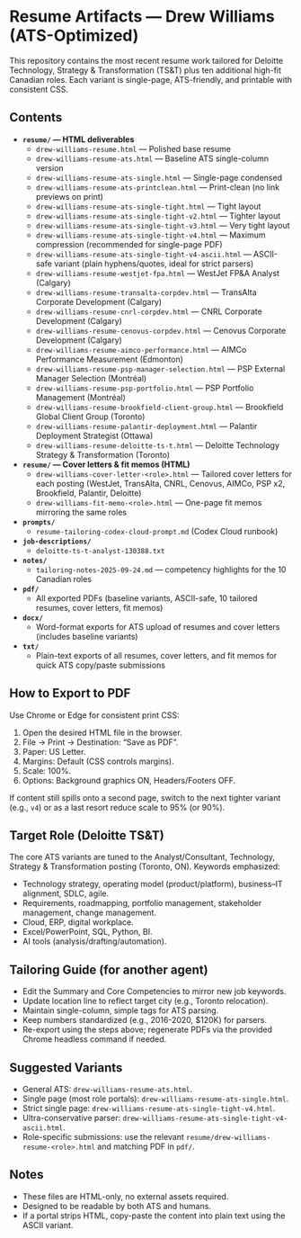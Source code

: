 # Resume Artifacts — Drew Williams (ATS-Optimized)

This repository contains the most recent resume work tailored for Deloitte Technology, Strategy & Transformation (TS&T) plus ten additional high-fit Canadian roles. Each variant is single-page, ATS-friendly, and printable with consistent CSS.

## Contents

- **`resume/` — HTML deliverables**
  - `drew-williams-resume.html` — Polished base resume
  - `drew-williams-resume-ats.html` — Baseline ATS single-column version
  - `drew-williams-resume-ats-single.html` — Single-page condensed
  - `drew-williams-resume-ats-printclean.html` — Print-clean (no link previews on print)
  - `drew-williams-resume-ats-single-tight.html` — Tight layout
  - `drew-williams-resume-ats-single-tight-v2.html` — Tighter layout
  - `drew-williams-resume-ats-single-tight-v3.html` — Very tight layout
  - `drew-williams-resume-ats-single-tight-v4.html` — Maximum compression (recommended for single-page PDF)
  - `drew-williams-resume-ats-single-tight-v4-ascii.html` — ASCII-safe variant (plain hyphens/quotes, ideal for strict parsers)
  - `drew-williams-resume-westjet-fpa.html` — WestJet FP&A Analyst (Calgary)
  - `drew-williams-resume-transalta-corpdev.html` — TransAlta Corporate Development (Calgary)
  - `drew-williams-resume-cnrl-corpdev.html` — CNRL Corporate Development (Calgary)
  - `drew-williams-resume-cenovus-corpdev.html` — Cenovus Corporate Development (Calgary)
  - `drew-williams-resume-aimco-performance.html` — AIMCo Performance Measurement (Edmonton)
  - `drew-williams-resume-psp-manager-selection.html` — PSP External Manager Selection (Montréal)
  - `drew-williams-resume-psp-portfolio.html` — PSP Portfolio Management (Montréal)
  - `drew-williams-resume-brookfield-client-group.html` — Brookfield Global Client Group (Toronto)
  - `drew-williams-resume-palantir-deployment.html` — Palantir Deployment Strategist (Ottawa)
  - `drew-williams-resume-deloitte-ts-t.html` — Deloitte Technology Strategy & Transformation (Toronto)
- **`resume/` — Cover letters & fit memos (HTML)**
  - `drew-williams-cover-letter-<role>.html` — Tailored cover letters for each posting (WestJet, TransAlta, CNRL, Cenovus, AIMCo, PSP x2, Brookfield, Palantir, Deloitte)
  - `drew-williams-fit-memo-<role>.html` — One-page fit memos mirroring the same roles
- **`prompts/`**
  - `resume-tailoring-codex-cloud-prompt.md` (Codex Cloud runbook)
- **`job-descriptions/`**
  - `deloitte-ts-t-analyst-130388.txt`
- **`notes/`**
  - `tailoring-notes-2025-09-24.md` — competency highlights for the 10 Canadian roles
- **`pdf/`**
  - All exported PDFs (baseline variants, ASCII-safe, 10 tailored resumes, cover letters, fit memos)
- **`docx/`**
  - Word-format exports for ATS upload of resumes and cover letters (includes baseline variants)
- **`txt/`**
  - Plain-text exports of all resumes, cover letters, and fit memos for quick ATS copy/paste submissions

## How to Export to PDF

Use Chrome or Edge for consistent print CSS:

1. Open the desired HTML file in the browser.
2. File → Print → Destination: “Save as PDF”.
3. Paper: US Letter.
4. Margins: Default (CSS controls margins).
5. Scale: 100%.
6. Options: Background graphics ON, Headers/Footers OFF.

If content still spills onto a second page, switch to the next tighter variant (e.g., `v4`) or as a last resort reduce scale to 95% (or 90%).

## Target Role (Deloitte TS&T)

The core ATS variants are tuned to the Analyst/Consultant, Technology, Strategy & Transformation posting (Toronto, ON). Keywords emphasized:

- Technology strategy, operating model (product/platform), business–IT alignment, SDLC, agile.
- Requirements, roadmapping, portfolio management, stakeholder management, change management.
- Cloud, ERP, digital workplace.
- Excel/PowerPoint, SQL, Python, BI.
- AI tools (analysis/drafting/automation).

## Tailoring Guide (for another agent)

- Edit the Summary and Core Competencies to mirror new job keywords.
- Update location line to reflect target city (e.g., Toronto relocation).
- Maintain single-column, simple tags for ATS parsing.
- Keep numbers standardized (e.g., 2016-2020, $120K) for parsers.
- Re-export using the steps above; regenerate PDFs via the provided Chrome headless command if needed.

## Suggested Variants

- General ATS: `drew-williams-resume-ats.html`.
- Single page (most role portals): `drew-williams-resume-ats-single.html`.
- Strict single page: `drew-williams-resume-ats-single-tight-v4.html`.
- Ultra-conservative parser: `drew-williams-resume-ats-single-tight-v4-ascii.html`.
- Role-specific submissions: use the relevant `resume/drew-williams-resume-<role>.html` and matching PDF in `pdf/`.

## Notes

- These files are HTML-only, no external assets required.
- Designed to be readable by both ATS and humans.
- If a portal strips HTML, copy-paste the content into plain text using the ASCII variant.
